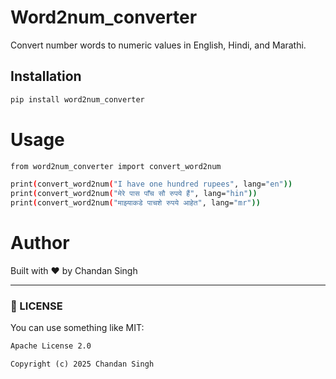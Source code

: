 # Word2num_converter

Convert number words to numeric values in English, Hindi, and Marathi.

## Installation

```bash
pip install word2num_converter
```
# Usage

```bash
from word2num_converter import convert_word2num

print(convert_word2num("I have one hundred rupees", lang="en"))
print(convert_word2num("मेरे पास पाँच सौ रुपये हैं", lang="hin"))
print(convert_word2num("माझ्याकडे पाचशे रुपये आहेत", lang="mr"))
```

# Author
Built with ❤️ by Chandan Singh


---

### 📜 LICENSE

You can use something like MIT:

```txt
Apache License 2.0

Copyright (c) 2025 Chandan Singh
```
